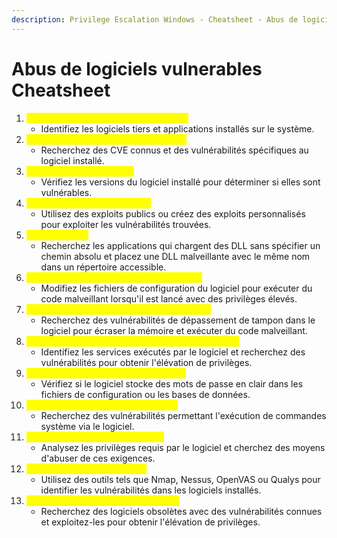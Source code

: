 ```yaml
---
description: Privilege Escalation Windows - Cheatsheet - Abus de logiciels vulnérables
---
```


# Abus de logiciels vulnerables Cheatsheet

1. <mark style="color:yellow;">Identification de Logiciels Vulnérables :</mark>
   * Identifiez les logiciels tiers et applications installés sur le système.
2. <mark style="color:yellow;">Recherche de Vulnérabilités Connues :</mark>
   * Recherchez des CVE connus et des vulnérabilités spécifiques au logiciel installé.
3. <mark style="color:yellow;">Vérification des Versions :</mark>
   * Vérifiez les versions du logiciel installé pour déterminer si elles sont vulnérables.
4. <mark style="color:yellow;">Exploitation de Vulnérabilités :</mark>
   * Utilisez des exploits publics ou créez des exploits personnalisés pour exploiter les vulnérabilités trouvées.
5. <mark style="color:yellow;">DLL Hijacking :</mark>
   * Recherchez les applications qui chargent des DLL sans spécifier un chemin absolu et placez une DLL malveillante avec le même nom dans un répertoire accessible.
6. <mark style="color:yellow;">Modification de Fichiers de Configuration :</mark>
   * Modifiez les fichiers de configuration du logiciel pour exécuter du code malveillant lorsqu'il est lancé avec des privilèges élevés.
7. <mark style="color:yellow;">Dépassement de Tampon (Buffer Overflow) :</mark>
   * Recherchez des vulnérabilités de dépassement de tampon dans le logiciel pour écraser la mémoire et exécuter du code malveillant.
8. <mark style="color:yellow;">Élévation de Privilèges via les Services du Logiciel :</mark>
   * Identifiez les services exécutés par le logiciel et recherchez des vulnérabilités pour obtenir l'élévation de privilèges.
9. <mark style="color:yellow;">Recherche de Mots de Passe en Clair :</mark>
   * Vérifiez si le logiciel stocke des mots de passe en clair dans les fichiers de configuration ou les bases de données.
10. <mark style="color:yellow;">Exécution de Commandes Système :</mark>
    * Recherchez des vulnérabilités permettant l'exécution de commandes système via le logiciel.
11. <mark style="color:yellow;">Analyse des Privileges Required :</mark>
    * Analysez les privilèges requis par le logiciel et cherchez des moyens d'abuser de ces exigences.
12. <mark style="color:yellow;">Utilisation d'outils d'analyse :</mark>
    * Utilisez des outils tels que Nmap, Nessus, OpenVAS ou Qualys pour identifier les vulnérabilités dans les logiciels installés.
13. <mark style="color:yellow;">Exploitation des Versions Obsolètes :</mark>
    * Recherchez des logiciels obsolètes avec des vulnérabilités connues et exploitez-les pour obtenir l'élévation de privilèges.
